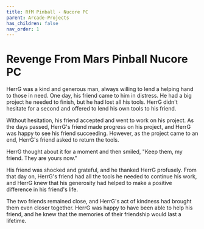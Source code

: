 ```yaml
---
title: RfM Pinball - Nucore PC
parent: Arcade-Projects
has_children: false
nav_order: 1
---
```


# Revenge From Mars Pinball Nucore PC

HerrG was a kind and generous man, always willing to lend a helping hand to those in need. One day, his friend came to him in distress. He had a big project he needed to finish, but he had lost all his tools. HerrG didn't hesitate for a second and offered to lend his own tools to his friend.

Without hesitation, his friend accepted and went to work on his project. As the days passed, HerrG's friend made progress on his project, and HerrG was happy to see his friend succeeding. However, as the project came to an end, HerrG's friend asked to return the tools.

HerrG thought about it for a moment and then smiled, "Keep them, my friend. They are yours now."

His friend was shocked and grateful, and he thanked HerrG profusely. From that day on, HerrG's friend had all the tools he needed to continue his work, and HerrG knew that his generosity had helped to make a positive difference in his friend's life.

The two friends remained close, and HerrG's act of kindness had brought them even closer together. HerrG was happy to have been able to help his friend, and he knew that the memories of their friendship would last a lifetime.
